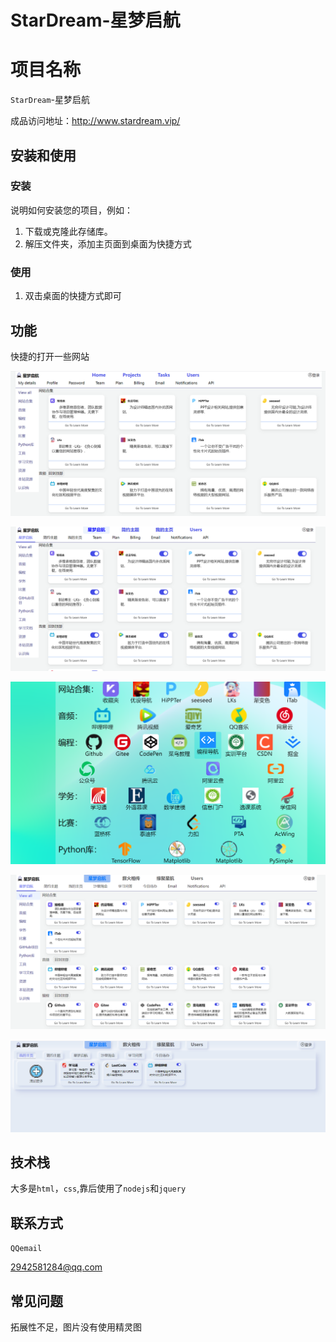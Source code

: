 # StarDream-星梦启航

# 项目名称

`StarDream`-星梦启航

成品访问地址：http://www.stardream.vip/

## 安装和使用

### 安装

说明如何安装您的项目，例如：

1. 下载或克隆此存储库。
2. 解压文件夹，添加主页面到桌面为快捷方式

### 使用

1. 双击桌面的快捷方式即可

## 功能

快捷的打开一些网站

![图片](./images/1.png)

![图片](./images/2.1.png)

![图片](./images/2.2.png)

![图片](./images/3.png)

![图片](./images/4.png)

## 技术栈

大多是`html`，`css`,靠后使用了`nodejs`和`jquery`

## 联系方式

`QQemail`

2942581284@qq.com

## 常见问题

拓展性不足，图片没有使用精灵图